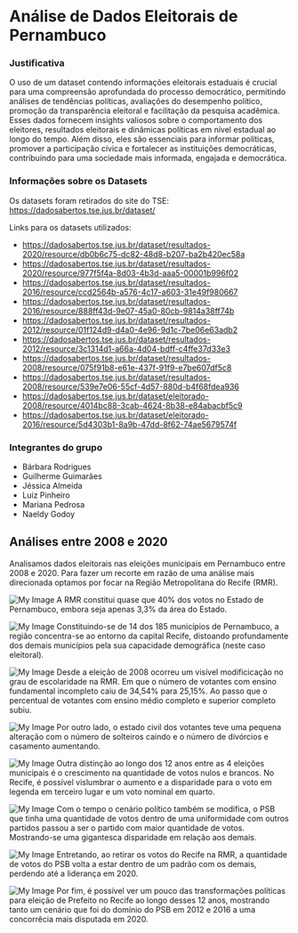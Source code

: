 # Análise de Dados Eleitorais de Pernambuco

### Justificativa
O uso de um dataset contendo informações eleitorais estaduais é crucial para uma compreensão aprofundada do processo democrático, permitindo análises de tendências políticas, avaliações do desempenho político, promoção da transparência eleitoral e facilitação da pesquisa acadêmica. 
Esses dados fornecem insights valiosos sobre o comportamento dos eleitores, resultados eleitorais e dinâmicas políticas em nível estadual ao longo do tempo. 
Além disso, eles são essenciais para informar políticas, promover a participação cívica e fortalecer as instituições democráticas, contribuindo para uma sociedade mais informada, engajada e democrática.


### Informações sobre os Datasets
Os datasets foram retirados do site do TSE: https://dadosabertos.tse.jus.br/dataset/

Links para os datasets utilizados:
* https://dadosabertos.tse.jus.br/dataset/resultados-2020/resource/db0b6c75-dc82-48d8-b207-ba2b420ec58a
* https://dadosabertos.tse.jus.br/dataset/resultados-2020/resource/977f5f4a-8d03-4b3d-aaa5-00001b996f02
* https://dadosabertos.tse.jus.br/dataset/resultados-2016/resource/ccd2564b-a576-4c17-a603-31e49f980667
* https://dadosabertos.tse.jus.br/dataset/resultados-2016/resource/888ff43d-9e07-45a0-80cb-9814a38ff74b
* https://dadosabertos.tse.jus.br/dataset/resultados-2012/resource/01f124d9-d4a0-4e96-9d1c-7be06e63adb2
* https://dadosabertos.tse.jus.br/dataset/resultados-2012/resource/3c1314d1-a66a-4d04-bdff-c4ffe37d33e3
* https://dadosabertos.tse.jus.br/dataset/resultados-2008/resource/075f91b8-e61e-437f-91f9-e7be607df5c8
* https://dadosabertos.tse.jus.br/dataset/resultados-2008/resource/539e7e06-55cf-4d57-880d-b4f68fdea936
* https://dadosabertos.tse.jus.br/dataset/eleitorado-2008/resource/4014bc88-3cab-4624-8b38-e84abacbf5c9
* https://dadosabertos.tse.jus.br/dataset/eleitorado-2016/resource/5d4303b1-8a9b-47dd-8f62-74ae5679574f


### Integrantes do grupo
- Bárbara Rodrigues
- Guilherme Guimarães
- Jéssica Almeida
- Luiz Pinheiro
- Mariana Pedrosa
- Naeldy Godoy



## Análises entre 2008 e 2020

Analisamos dados eleitorais nas eleições municipais em Pernambuco entre 2008 e 2020.
Para fazer um recorte em razão de uma análise mais direcionada optamos por focar na Região Metropolitana do Recife (RMR).


![My Image](./imagens/RMR_in_PE.png)
A RMR constitui quase que 40% dos votos no Estado de Pernambuco, embora seja apenas 3,3% da área do Estado.


![My Image](./imagens/RMR_percent_cities_represent.png)
Constituindo-se de 14 dos 185 municípios de Pernambuco, a região concentra-se ao entorno da capital Recife, distoando profundamente dos demais municípios pela sua capacidade demográfica (neste caso eleitoral).


![My Image](./imagens/Voters_by_Education_Level_in_RMR_for_2008_2016.png)
Desde a eleição de 2008 ocorreu um visível modificicação no grau de escolaridade na RMR. 
Em que o número de votantes com ensino fundamental incompleto caiu de 34,54% para 25,15%.
Ao passo que o percentual de votantes com ensino médio completo e superior completo subiu.


![My Image](./imagens/Civil_Status_of_Voters_2008_and_2016.png)
Por outro lado, o estado civil dos votantes teve uma pequena alteração com o número de solteiros caindo e o número de divórcios e casamento aumentando.


![My Image](./imagens/votes_cand_vereador_08_20_nulos_brancos.png)
Outra distinção ao longo dos 12 anos entre as 4 eleições municipais é o crescimento na quantidade de votos nulos e brancos.
No Recife, é possível vislumbrar o aumento e a disparidade para o voto em legenda em terceiro lugar e um voto nominal em quarto.


![My Image](./imagens/Votes_by_Party_for_Vereador.png)
Com o tempo o cenário político também se modifica, o PSB que tinha uma quantidade de votos dentro de uma uniformidade com outros partidos passou a ser o partido com maior quantidade de votos.
Mostrando-se uma gigantesca disparidade em relação aos demais.


![My Image](./imagens/Votes_by_Party_for_Vereador_non_recife.png)
Entretando, ao retirar os votos do Recife na RMR, a quantidade de votos do PSB volta a estar dentro de um padrão com os demais, perdendo até a liderança em 2020.


![My Image](./imagens/votes_party_mayor_first_round_2008_2020.png)
Por fim, é possível ver um pouco das transformações políticas para eleição de Prefeito no Recife ao longo desses 12 anos, mostrando tanto um cenário que foi do domínio do PSB em 2012 e 2016 a uma concorrêcia mais disputada em 2020.


